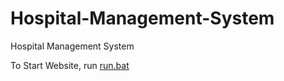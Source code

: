 # Hospital-Management-System
Hospital Management System

To Start Website, run [run.bat](https://github.com/RyuzakiH/Hospital-Management-System/blob/master/Hospital-Management-System/run.bat)
